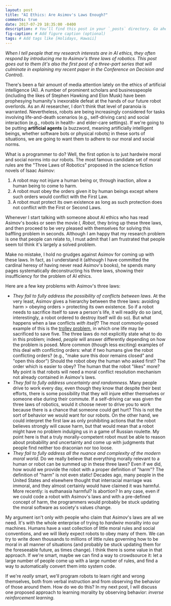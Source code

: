 ```yaml
---
layout: post
title: "AI Ethics: Are Asimov's Laws Enough?"
comments: true
date: 2017-07-29 18:35:00 -0400
description: # You’ll find this post in your `_posts` directory. Go ahead and edit it and re-build the site to see your changes. # Add post description (optional)
fig-caption: # Add figure caption (optional)
tags: # Add tags like [Holidays, Hawaii]
---
```


_When I tell people that my research interests are in AI ethics, they often respond by introducing me to Asimov's three laws of robotics.  This post goes out to them (it's also the first post of a three-part series that will culminate in explaining my recent paper in the Conference on Decision and Control)._

There's been a fair amount of media attention lately on the ethics of artificial intelligence (AI).  A number of prominent scholars and businesspeople (including the likes of Stephen Hawking and Elon Musk) have been prophesying humanity's inexorable defeat at the hands of our future robot overlords.  As an AI researcher, I don't think that level of paranoia is warranted.  Nevertheless, robots are being increasingly considered for tasks involving life-and-death scenarios (e.g., self-driving cars) and social interaction (e.g., robots in health- and elder-care settings).  If we're going to be putting **artificial agents** (a buzzword, meaning artificially intelligent beings, whether software bots or physical robots) in these sorts of situations, we are going to want them to adhere to our moral and social norms.

What is a programmer to do?  Well, the first option is to just hardwire moral and social norms into our robots.  The most famous candidate set of moral rules are the "Three Laws of Robotics" proposed in the science fiction novels of Isaac Asimov:

1. A robot may not injure a human being or, through inaction, allow a human being to come to harm.
2. A robot must obey the orders given it by human beings except where such orders would conflict with the First Law.
3. A robot must protect its own existence as long as such protection does not conflict with the First or Second Laws.

Whenever I start talking with someone about AI ethics who has read Asimov's books or seen the movie _I, Robot_, they bring up these three laws, and then proceed to be very pleased with themselves for solving this baffling problem in seconds.  Although I am happy that my research problem is one that people can relate to, I must admit that I am frustrated that people seem tol think it's largely a solved problem.

Make no mistake, I hold no grudges against Asimov for coming up with these laws.  In fact, as I understand it (although I have committed the cardinal heresy of having never read Asimov's books), he spends many pages systematically deconstructing his three laws, showing their insufficiency for the problem of AI ethics.

Here are a few key problems with Asimov's three laws:
- _They fail to fully address the possibility of conflicts between laws_.  At the very least, Asimov gives a hierarchy between the three laws: avoiding harm > obeying orders > protecting its own existence.  So if a robot needs to sacrifice itself to save a person's life, it will readily do so (and, interestingly, a robot ordered to destroy itself will do so).  But what happens when a law conflicts _with itself_?  The most commonly-posed example of this is the [trolley problem](https://en.wikipedia.org/wiki/Trolley_problem), in which one life may be sacrificed to save five.  The three laws do not explicitly state what to do in this problem; indeed, _people_ will answer differently depending on how the problem is posed.  More common (though less exciting) examples of this deal with conflicting orders: what if two humans give the robot conflicting orders? (e.g., "make sure this door remains closed" and "open this door") Should the robot obey the human who asked first? The order which is easier to obey?  The human that the robot "likes" more?  My point is that robots will need a moral conflict resolution mechanism not already contained in Asimov's laws.
- _They fail to fully address uncertainty and randomness_.  Many people drive to work every day, even though they know that despite their best efforts, there is some possibility that they will injure either themselves or someone else during their commute.  If a self-driving car was given the three laws of robotics, would it choose never to drive you to work because there is a chance that someone could get hurt?  This is not the sort of behavior we would want for our robots.  On the other hand, we could interpret the first law as only prohibiting actions that the robot believes strongly will cause harm, but that would mean that a robot might have no problem indulging us in a game of Russian roulette.  My point here is that a truly morally-competent robot must be able to reason about probability and uncertainty and come up with judgments that people find neither too draconian nor too loose.
- _They fail to fully address all the nuance and complexity of the modern moral world_.  Do we really believe that everything morally relevant to a human or robot can be summed up in these three laws?  Even if we did, how would we provide the robot with a proper definition of "harm"?  The definition of "harm" is not even static!  Decades ago, many people in the United States and elsewhere thought that interracial marriage was immoral, and they almost certainly would have claimed it was harmful.  More recently: is euthanasia harmful? Is abortion?  In any case, even if we could code a robot with Asimov's laws and with a pre-defined concept of harm, the programmers would probably be stuck updating the moral software as society's values change.

My argument isn't only with people who claim that Asimov's laws are all we need.  It's with the whole enterprise of trying to _hardwire_ morality into our machines.  Humans have a vast collection of little moral rules and social conventions, and we will likely expect robots to obey many of them.  We can try to write down thousands to millions of little rules governing how to be moral in all manner of situations (and probably be stuck updating them for the foreseeable future, as times change).  I think there is some value in that approach.  If we're smart, maybe we can find a way to crowdsource it: let a large number of people come up with a large number of rules, and find a way to automatically convert them into system code.

If we're _really_ smart, we'll program robots to learn right and wrong themselves, both from verbal instruction and from observing the behavior of those around them.  How do we do this?  In my next post, I will discuss one proposed approach to learning morality by observing behavior: _inverse reinforcement learning_.